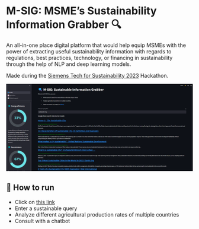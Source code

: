 # M-SIG: MSME’s Sustainability Information Grabber 🔍

An all-in-one place digital platform that would help equip MSMEs with the power of extracting useful sustainability information with regards to regulations, best practices, technology, or financing in sustainability through the help of NLP and deep learning models.

Made during the [Siemens Tech for Sustainability 2023](https://ecosystem.siemens.com/techforsustainability/hackathon/overview?linkId=300000004465793) Hackathon.

![](interface.png)

## 📌 How to run
- Click on [this link](https://nathanyaqueby-sig-siemens-app-q3rk1f.streamlit.app/)
- Enter a sustainable query
- Analyze different agricultural production rates of multiple countries
- Consult with a chatbot
